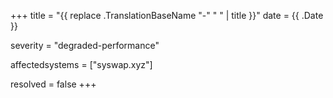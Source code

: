 +++
title = "{{ replace .TranslationBaseName "-" " " | title }}"
date = {{ .Date }}


severity = "degraded-performance"


affectedsystems = ["syswap.xyz"]


resolved = false
+++
